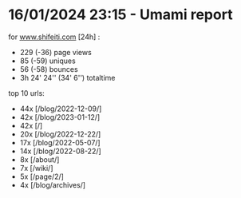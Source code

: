 # 16/01/2024 23:15 - Umami report
for www.shifeiti.com [24h] :

 - 229 (-36) page views
 - 85 (-59) uniques
 - 56 (-58) bounces
 - 3h 24' 24'' (34' 6'') totaltime


top 10 urls:
 - 44x [/blog/2022-12-09/]
 - 42x [/blog/2023-01-12/]
 - 42x [/]
 - 20x [/blog/2022-12-22/]
 - 17x [/blog/2022-05-07/]
 - 14x [/blog/2022-08-22/]
 - 8x [/about/]
 - 7x [/wiki/]
 - 5x [/page/2/]
 - 4x [/blog/archives/]


